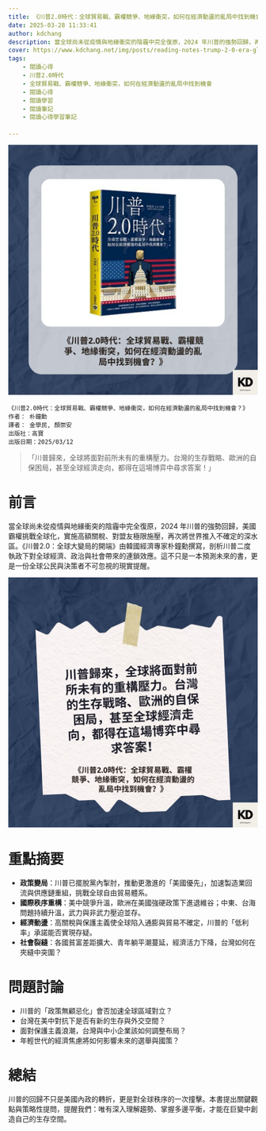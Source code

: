 ```yaml
---
title: 《川普2.0時代：全球貿易戰、霸權競爭、地緣衝突，如何在經濟動盪的亂局中找到機會？》| 閱讀心得學習筆記
date: 2025-03-28 11:33:41
author: kdchang
description: 當全球尚未從疫情與地緣衝突的陰霾中完全復原，2024 年川普的強勢回歸，再次將世界推入不確定的深水區。《川普2.0：全球大變局的開端》由韓國經濟專家朴鐘勳撰寫，剖析川普二度執政下對全球經濟、政治與社會帶來的連鎖效應。這不只是一本預測未來的書，更是一份全球公民與決策者不可忽視的現實提醒。
cover: https://www.kdchang.net/img/posts/reading-notes-trump-2-0-era-global-trade-war-hegemony-competition-1.jpg
tags: 
    - 閱讀心得
    - 川普2.0時代
    - 全球貿易戰、霸權競爭、地緣衝突，如何在經濟動盪的亂局中找到機會
    - 閱讀心得
    - 閱讀學習
    - 閱讀筆記
    - 閱讀心得學習筆記

---
```


![](img/posts/reading-notes-trump-2-0-era-global-trade-war-hegemony-competition-1.jpg)

```
《川普2.0時代：全球貿易戰、霸權競爭、地緣衝突，如何在經濟動盪的亂局中找到機會？》
作者： 朴鐘勳  
譯者： 金學民, 顏崇安
出版社：高寶  
出版日期：2025/03/12
```

> 「川普歸來，全球將面對前所未有的重構壓力。台灣的生存戰略、歐洲的自保困局，甚至全球經濟走向，都得在這場博弈中尋求答案！」

# 前言
當全球尚未從疫情與地緣衝突的陰霾中完全復原，2024 年川普的強勢回歸，美國霸權挑戰全球化，實施高額關稅、對盟友極限施壓，再次將世界推入不確定的深水區。《川普2.0：全球大變局的開端》由韓國經濟專家朴鐘勳撰寫，剖析川普二度執政下對全球經濟、政治與社會帶來的連鎖效應。這不只是一本預測未來的書，更是一份全球公民與決策者不可忽視的現實提醒。

![](img/posts/reading-notes-trump-2-0-era-global-trade-war-hegemony-competition-2.jpg)

# 重點摘要
- **政策變局**：川普已擺脫黨內掣肘，推動更激進的「美國優先」，加速製造業回流與供應鏈重組，挑戰全球自由貿易體系。
- **國際秩序重構**：美中競爭升溫，歐洲在美國強硬政策下進退維谷；中東、台海問題持續升溫，武力與非武力壓迫並存。
- **經濟動盪**：高關稅與保護主義使全球陷入通膨與貿易不確定，川普的「低利率」承諾能否實現存疑。
- **社會裂縫**：各國貧富差距擴大、青年躺平潮蔓延，經濟活力下降，台灣如何在夾縫中突圍？

# 問題討論 
- 川普的「政策無顧忌化」會否加速全球區域對立？
- 台灣在美中對抗下是否有新的生存與外交空間？
- 面對保護主義浪潮，台灣與中小企業該如何調整布局？
- 年輕世代的經濟焦慮將如何影響未來的選舉與國策？

# 總結
川普的回歸不只是美國內政的轉折，更是對全球秩序的一次撞擊。本書提出關鍵觀點與策略性提問，提醒我們：唯有深入理解趨勢、掌握多邊平衡，才能在巨變中創造自己的生存空間。